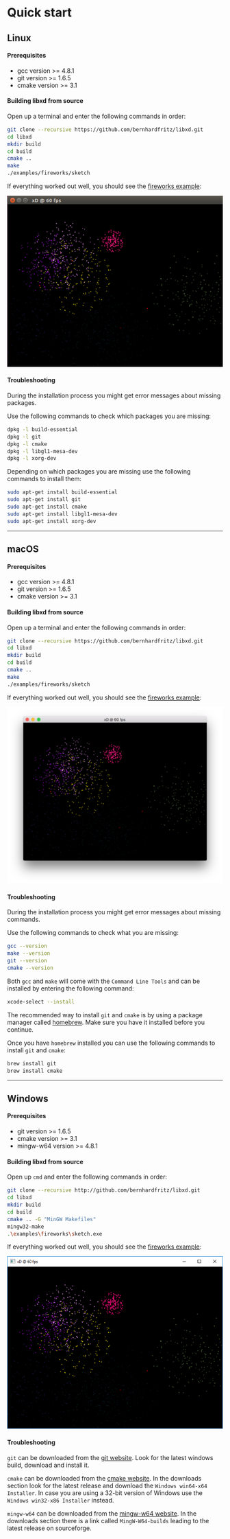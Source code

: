 # Quick start

## Linux

#### Prerequisites

* gcc version >= 4.8.1
* git version >= 1.6.5
* cmake version >= 3.1

#### Building libxd from source

Open up a terminal and enter the following commands in order:

```bash
git clone --recursive https://github.com/bernhardfritz/libxd.git
cd libxd
mkdir build
cd build
cmake ..
make
./examples/fireworks/sketch
```

If everything worked out well, you should see the [fireworks example](examples.md/fireworks):

![screenshot004](_media/screenshots/screenshot004.png)


#### Troubleshooting

During the installation process you might get error messages about missing packages.

Use the following commands to check which packages you are missing:

```bash
dpkg -l build-essential
dpkg -l git
dpkg -l cmake
dpkg -l libgl1-mesa-dev
dpkg -l xorg-dev
```

Depending on which packages you are missing use the following commands to install them:

```bash
sudo apt-get install build-essential
sudo apt-get install git
sudo apt-get install cmake
sudo apt-get install libgl1-mesa-dev
sudo apt-get install xorg-dev
```

---

## macOS

#### Prerequisites

* gcc version >= 4.8.1
* git version >= 1.6.5
* cmake version >= 3.1

#### Building libxd from source

Open up a terminal and enter the following commands in order:

```bash
git clone --recursive https://github.com/bernhardfritz/libxd.git
cd libxd
mkdir build
cd build
cmake ..
make
./examples/fireworks/sketch
```

If everything worked out well, you should see the [fireworks example](examples/fireworks.md):

![screenshot001](_media/screenshots/screenshot001.png)

#### Troubleshooting

During the installation process you might get error messages about missing commands.

Use the following commands to check what you are missing:

```bash
gcc --version
make --version
git --version
cmake --version
```

Both `gcc` and `make` will come with the `Command Line Tools` and can be installed by entering the following command:

```bash
xcode-select --install
```

The recommended way to install `git` and `cmake` is by using a package manager called [homebrew](https://brew.sh). Make sure you have it installed before you continue.

Once you have `homebrew` installed you can use the following commands to install `git` and `cmake`:

```bash
brew install git
brew install cmake
```

---

## Windows

#### Prerequisites

* git version >= 1.6.5
* cmake version >= 3.1
* mingw-w64 version >= 4.8.1

#### Building libxd from source

Open up `cmd` and enter the following commands in order:

```bash
git clone --recursive http://github.com/bernhardfritz/libxd.git
cd libxd
mkdir build
cd build
cmake .. -G "MinGW Makefiles"
mingw32-make
.\examples\fireworks\sketch.exe
```
If everything worked out well, you should see the [fireworks example](examples/fireworks.md):

![screenshot005](_media/screenshots/screenshot005.png)

#### Troubleshooting

`git` can be downloaded from the [git website](https://git-scm.com/). Look for the latest windows build, download and install it.

`cmake` can be downloaded from the [cmake website](https://cmake.org/). In the downloads section look for the latest release and download the `Windows win64-x64 Installer`. In case you are using a 32-bit version of Windows use the `Windows win32-x86 Installer` instead.

`mingw-w64` can be downloaded from the [mingw-w64 website](https://mingw-w64.org/). In the downloads section there is a link called `MingW-W64-builds` leading to the latest release on sourceforge.
